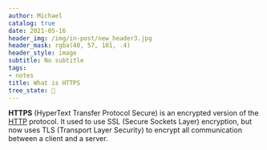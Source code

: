 ```yaml
---
author: Michael
catalog: true
date: 2021-05-16
header_img: /img/in-post/new_header3.jpg
header_mask: rgba(40, 57, 101, .4)
header_style: image
subtitle: No subtitle
tags:
- notes
title: What is HTTPS
tree_state: 🌱
---
```


**HTTPS** (HyperText Transfer Protocol Secure) is an encrypted version of the [HTTP](https://developer.mozilla.org/en-US/docs/Glossary/HTTP) protocol. It used to use SSL (Secure Sockets Layer) encryption, but now uses TLS (Transport Layer Security) to encrypt all communication between a client and a server.